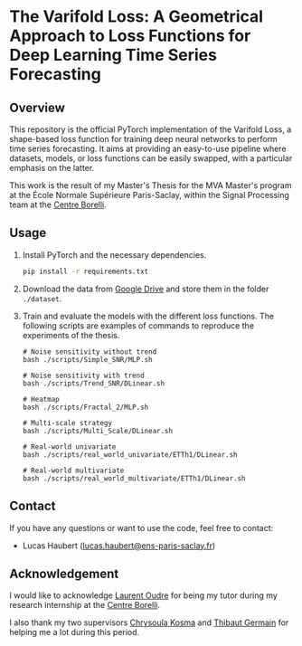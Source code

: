 # The Varifold Loss: A Geometrical Approach to Loss Functions for Deep Learning Time Series Forecasting


## Overview

This repository is the official PyTorch implementation of the Varifold Loss, a shape-based loss function for training deep neural networks to perform time series forecasting. It aims at providing an easy-to-use pipeline where datasets, models, or loss functions can be easily swapped, with a particular emphasis on the latter.

This work is the result of my Master's Thesis for the MVA Master's program at the École Normale Supérieure Paris-Saclay, within the Signal Processing team at the [Centre Borelli](https://centreborelli.ens-paris-saclay.fr/en).


## Usage

1. Install PyTorch and the necessary dependencies.

   ```bash
   pip install -r requirements.txt

2. Download the data from [Google Drive](https://drive.google.com/drive/folders/1OPz3pVgydOBUcxl9U0tVTTiScj12IQNc?usp=drive_link) and store them in the folder `./dataset`.

3. Train and evaluate the models with the different loss functions. The following scripts are examples of commands to reproduce the experiments of the thesis.

   ```
   # Noise sensitivity without trend
   bash ./scripts/Simple_SNR/MLP.sh

   # Noise sensitivity with trend
   bash ./scripts/Trend_SNR/DLinear.sh

   # Heatmap
   bash ./scripts/Fractal_2/MLP.sh

   # Multi-scale strategy
   bash ./scripts/Multi_Scale/DLinear.sh

   # Real-world univariate
   bash ./scripts/real_world_univariate/ETTh1/DLinear.sh

   # Real-world multivariate
   bash ./scripts/real_world_multivariate/ETTh1/DLinear.sh
   ```

## Contact

If you have any questions or want to use the code, feel free to contact:

- Lucas Haubert ([lucas.haubert@ens-paris-saclay.fr](lucas.haubert@ens-paris-saclay.fr))


## Acknowledgement

I would like to acknowledge [Laurent Oudre](http://www.laurentoudre.fr/) for being my tutor during my research internship at the [Centre Borelli](https://centreborelli.ens-paris-saclay.fr/en).

I also thank my two supervisors [Chrysoula Kosma](https://www.linkedin.com/in/chrykosma/) and [Thibaut Germain](https://www.linkedin.com/in/thibaut-germain/) for helping me a lot during this period.
